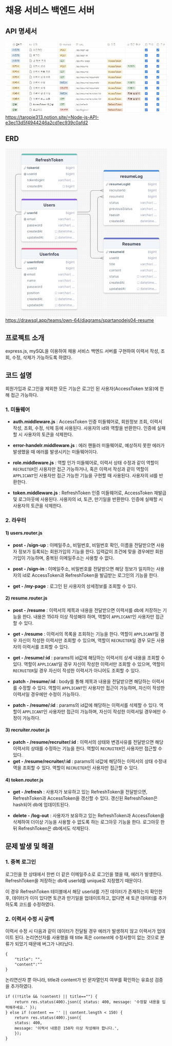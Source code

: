 # 채용 서비스 백엔드 서버

## API 명세서
![ex_screenshot](./API.png)
https://taropie313.notion.site/=Node-js-API-e3ec13d5f4944246a2cd1ec939c0afd2

## ERD
![ex_screenshot](./ERD_edited.png)
https://drawsql.app/teams/own-64/diagrams/spartanodejs04-resume

## 프로젝트 소개
express.js, mySQL을 이용하여 채용 서비스 백엔드 서버를 구현하여 이력서 작성, 조회, 수정, 삭제가 가능하도록 하였다.

## 코드 설명
회원가입과 로그인을 제외한 모든 기능은 로그인 된 사용자(AccessToken 보유)에 한해 접근 가능하다.
### 1. 미들웨어
- **auth.middleware.js** : AccessToken 인증 미들웨어로, 회원정보 조회, 이력서 작성, 조회, 수정, 삭제 등에 사용된다. 사용자의 id와 역할을 반환한다. 인증에 실패할 시 사용자의 토큰을 삭제한다.

- **error-handelr.middleware.js** : 에러 핸들러 미들웨어로, 예상하지 못한 에러가 발생했을 때 에러를 발생시키는 미들웨어이다.

- **role.middleware.js** : 역할 인가 미들웨어로, 이력서 상태 수정과 같이 역할이 ```RECRUITER```인 사용자만 접근 가능하거나, 혹은 이력서 작성과 같이 역할이 ```APPLICANT```인 사용자만 접근 가능한 기능을 구현할 때 사용된다. 사용자의 id를 반환한다.

- **token.middleware.js** : RefreshToken 인증 미들웨어로, AccessToken 재발급 및 로그아웃에 사용된다. 사용자의 id, 토큰, 만기일을 반환한다. 인증에 실패할 시 사용자의 토큰을 삭제한다.

### 2. 라우터
#### 1) users.router.js
- **post - /sign-up** : 이메일주소, 비밀번호, 비밀번호 확인, 이름을 전달받으면 사용자 정보가 등록되는 회원가입의 기능을 한다. 입력값이 조건에 맞을 경우에만 회원가입이 가능하며, 중복된 이메일주소는 사용할 수 없다.

- **post - /sign-in** : 이메일주소, 비밀번호를 전달받으면 해당 정보가 일치하는 사용자의 id로 AccessToken과 RefreshToken을 발급받는 로그인의 기능을 한다. 

- **get - /my-page** : 로그인 된 사용자의 상세정보를 조회할 수 있다.

#### 2) resume.router.js
- **post - /resume** : 이력서의 제목과 내용을 전달받으면 이력서를 db에 저장하는 기능을 한다. 내용은 150자 이상 작성해야 하며, 역할이 ```APPLICANT```인 사용자만 접근할 수 있다.

- **get - /resume** : 이력서의 목록을 조회하는 기능을 한다. 역할이 ```APPLICANT```일 경우 자신이 작성한 이력서만 조회할 수 있으며, 역할이 ```RECRUITER```일 경우 모든 사용자의 이력서를 조회할 수 있다.

- **get - /resume/:id** : params의 id값에 해당하는 이력서의 상세 내용을 조회할 수 있다. 역할이 ```APPLICANT```일 경우 자신이 작성한 이력서만 조회할 수 있으며, 역할이 ```RECRUITER```일 경우 자신이 작성한 이력서가 아니어도 조회할 수 있다.

- **patch - /resume/:id** : body를 통해 제목과 내용을 전달받으면 해당하는 이력서를 수정할 수 있다. 역할이 ```APPLICANT```인 사용자만 접근이 가능하며, 자신이 작성한 이력서일 경우에만 수정이 가능하다.

- **patch - /resume/:id** : params의 id값에 해당하는 이력서를 삭제할 수 있다. 역할이 ```APPLICANT```인 사용자만 접근이 가능하며, 자신이 작성한 이력서일 경우에만 수정이 가능하다. 

#### 3) recruiter.router.js
- **patch - /resume/recruiter/:id** : 이력서의 상태와 변경사유를 전달받으면 해당 이력서의 상태를 수정하는 기능을 한다. 역할이 ```RECRUITER```인 사용자만 접근할 수 있다.
- **get - /resume/recruiter/:id** : params의 id값에 해당하는 이력서의 상태 수정내역을 조회할 수 있다. 역할이 ```RECRUITER```인 사용자만 접근할 수 있다.

#### 4) token.router.js
- **get - /refresh** : 사용자가 보유하고 있는 RefreshToken을 전달받으면, RefreshToken과 AccessToken을 갱신할 수 있다. 갱신된 RefreshToken은 hash되어 db에 업데이트된다.

- **delete - /log-out** : 사용자가 보유하고 있는 RefreshToken과 AccessToken을 삭제하여 더이상 기능을 사용할 수 없도록 하는 로그아웃 기능을 한다. 로그아웃 한 뒤 RefreshToken은 db에서도 삭제된다.

## 문제 발생 및 해결
### 1. 중복 로그인
로그인을 한 상태에서 한번 더 같은 이메일주소로 로그인을 했을 때, 에러가 발생한다.
RefreshToken을 저장하는 db에 userId를 unique로 지정했기 때문이다.

이 경우 RefreshToken 테이블에서 해당 userId를 가진 데이터가 존재하는지 확인한 후, 데이터가 이미 있다면 토큰과 만기일을 업데이트하고, 없다면 새 토큰 데이터를 추가하도록 코드를 수정하였다.

### 2. 이력서 수정 시 공백
이력서 수정 시 다음과 같이 데이터가 전달될 경우 에러가 발생하지 않고 이력서가 업데이트 된다. 논리연산자를 사용했을 때 title 혹은 content에 수정사항이 없는 것으로 분류가 되었기 때문에 버그가 나타났다.
```
{
	"title": "",
	"content":""
}
```

논리연산자 뿐 아니라, title과 content가 빈 문자열인지 여부를 확인하는 유효성 검증을 추가하였다.
```
if ((!title && !content) || title=="") {
    return res.status(400).json({ status: 400, message: '수정할 내용을 입력해주세요.' });
} else if (content == '' || content.length < 150) {
    return res.status(400).json({
    status: 400,
    message: '이력서 내용은 150자 이상 작성해야 합니다.',
    });
}
```
